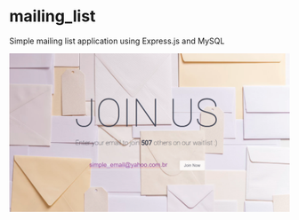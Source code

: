 # mailing_list
Simple mailing list application using Express.js and MySQL

![Screenshot](mailing_list.png)
